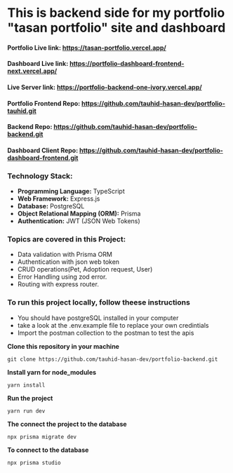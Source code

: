 # This is backend side for my portfolio "tasan portfolio" site and dashboard

#### **Portfolio Live link:** https://tasan-portfolio.vercel.app/
#### **Dashboard Live link:** https://portfolio-dashboard-frontend-next.vercel.app/
####  **Live Server link:** https://portfolio-backend-one-ivory.vercel.app/
####  **Portfolio Frontend Repo:** https://github.com/tauhid-hasan-dev/portfolio-tauhid.git
####  **Backend Repo:** https://github.com/tauhid-hasan-dev/portfolio-backend.git
####  **Dashboard Client Repo:** https://github.com/tauhid-hasan-dev/portfolio-dashboard-frontend.git


### **Technology Stack:**

- **Programming Language:** TypeScript
- **Web Framework:** Express.js
- **Database:** PostgreSQL
- **Object Relational Mapping (ORM):** Prisma
- **Authentication:** JWT (JSON Web Tokens)

### **Topics are covered in this Project:**

- Data validation with Prisma ORM
- Authentication with json web token
- CRUD operations(Pet, Adoption request, User)
- Error Handling using zod error.
- Routing with express router.

### **To run this project locally, follow theese instructions**

- You should have postgreSQL installed in your computer
- take a look at the .env.example file to replace your own credintials
- Import the postman collection to the postman to test the apis

**Clone this repository in your machine**

```
git clone https://github.com/tauhid-hasan-dev/portfolio-backend.git
```

**Install yarn for node_modules**

```
yarn install
```

**Run the project**

```
yarn run dev
```

**The connect the project to the database**

```
npx prisma migrate dev
```

**To connect to the database**

```
npx prisma studio
```
